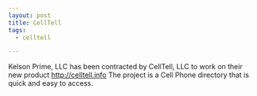```yaml
---
layout: post
title: CellTell
tags:
  - celltell

---
```


Kelson Prime, LLC has been contracted by CellTell, LLC to work on their new product http://celltell.info The project is a Cell Phone directory that is quick and easy to access.
